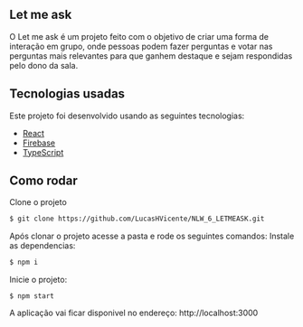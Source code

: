 ## Let me ask


O Let me ask é um projeto feito com o objetivo de criar uma forma de interação em grupo, onde pessoas podem fazer perguntas e votar nas perguntas mais relevantes para que ganhem destaque e sejam respondidas pelo dono da sala.

## Tecnologias usadas

Este projeto foi desenvolvido usando as seguintes tecnologias:

- [React](https://reactjs.org)
- [Firebase](https://firebase.google.com/)
- [TypeScript](https://www.typescriptlang.org/)

## Como rodar

Clone o projeto

```bash
$ git clone https://github.com/LucasHVicente/NLW_6_LETMEASK.git
```

Após clonar o projeto acesse a pasta e rode os seguintes comandos:
Instale as dependencias:
```bash
$ npm i
```
Inicie o projeto:
```
$ npm start
```
A aplicação vai ficar disponivel no endereço: http://localhost:3000
